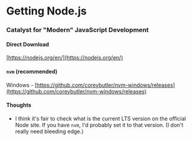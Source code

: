 # Getting Node.js

### Catalyst for "Modern" JavaScript Development

#### Direct Download
[https://nodejs.org/en/](https://nodejs.org/en/)


#### `nvm` (recommended)
Windows - [https://github.com/coreybutler/nvm-windows/releases](https://github.com/coreybutler/nvm-windows/releases)

#### Thoughts
- I think it's fair to check what is the current LTS version on the official Node site.  If you have `nvm`, I'd probably set it to that version.  (I don't really need bleeding edge.)
